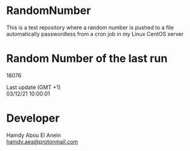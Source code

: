 # RandomNumber    
This is a test repository where a random number is pushed to a file automatically passwordless from a cron job in my Linux CentOS server    
# Random Number of the last run   
18076
      
Last update (GMT +1)    
03/12/21 10:00:01
# Developer    
Hamdy Abou El Anein   
hamdy.aea@protonmail.com
